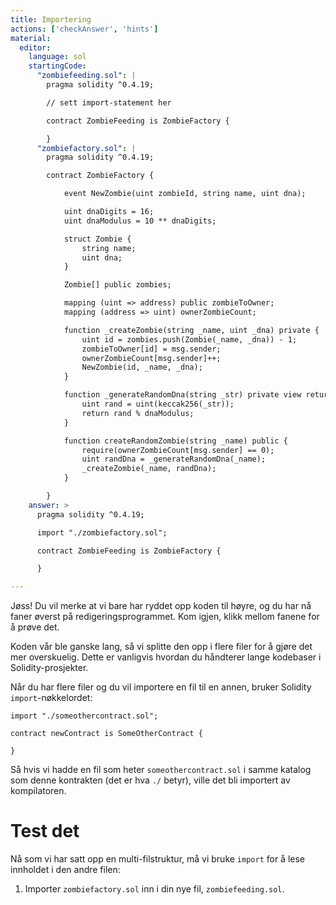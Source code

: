 ```yaml
---
title: Importering
actions: ['checkAnswer', 'hints']
material:
  editor:
    language: sol
    startingCode:
      "zombiefeeding.sol": |
        pragma solidity ^0.4.19;

        // sett import-statement her

        contract ZombieFeeding is ZombieFactory {

        }
      "zombiefactory.sol": |
        pragma solidity ^0.4.19;

        contract ZombieFactory {

            event NewZombie(uint zombieId, string name, uint dna);

            uint dnaDigits = 16;
            uint dnaModulus = 10 ** dnaDigits;

            struct Zombie {
                string name;
                uint dna;
            }

            Zombie[] public zombies;

            mapping (uint => address) public zombieToOwner;
            mapping (address => uint) ownerZombieCount;

            function _createZombie(string _name, uint _dna) private {
                uint id = zombies.push(Zombie(_name, _dna)) - 1;
                zombieToOwner[id] = msg.sender;
                ownerZombieCount[msg.sender]++;
                NewZombie(id, _name, _dna);
            }

            function _generateRandomDna(string _str) private view returns (uint) {
                uint rand = uint(keccak256(_str));
                return rand % dnaModulus;
            }

            function createRandomZombie(string _name) public {
                require(ownerZombieCount[msg.sender] == 0);
                uint randDna = _generateRandomDna(_name);
                _createZombie(_name, randDna);
            }

        }
    answer: >
      pragma solidity ^0.4.19;

      import "./zombiefactory.sol";

      contract ZombieFeeding is ZombieFactory {

      }

---
```


Jøss! Du vil merke at vi bare har ryddet opp koden til høyre, og du har nå faner øverst på redigeringsprogrammet. Kom igjen, klikk mellom fanene for å prøve det.

Koden vår ble ganske lang, så vi splitte den opp i flere filer for å gjøre det mer overskuelig. Dette er vanligvis hvordan du håndterer lange kodebaser i Solidity-prosjekter.

Når du har flere filer og du vil importere en fil til en annen, bruker Solidity `import`-nøkkelordet:

```
import "./someothercontract.sol";

contract newContract is SomeOtherContract {

}
```

Så hvis vi hadde en fil som heter `someothercontract.sol` i samme katalog som denne kontrakten (det er hva `./` betyr), ville det bli importert av kompilatoren.

# Test det

Nå som vi har satt opp en multi-filstruktur, må vi bruke `import` for å lese innholdet i den andre filen:

1. Importer `zombiefactory.sol` inn i din nye fil, `zombiefeeding.sol`. 
